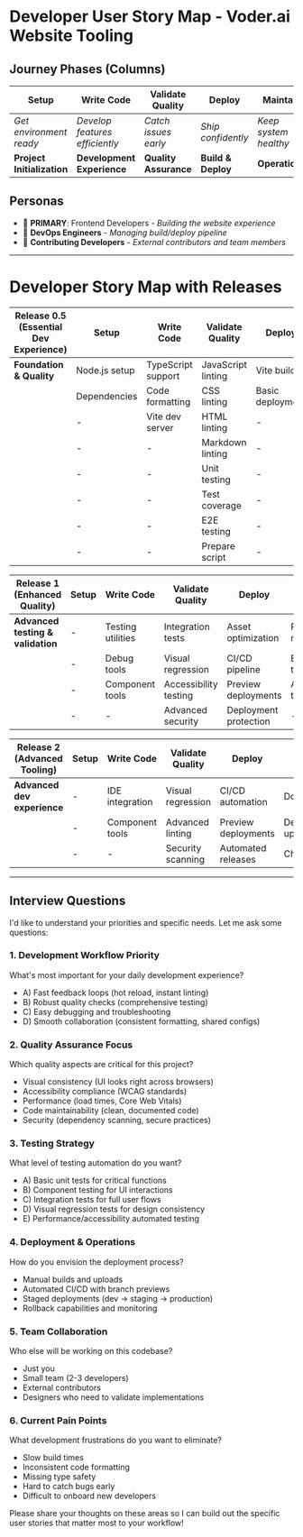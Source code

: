 # Developer User Story Map - Voder.ai Website Tooling

## Journey Phases (Columns)

| **Setup**                  | **Write Code**                 | **Validate Quality**  | **Deploy**         | **Maintain**          |
| -------------------------- | ------------------------------ | --------------------- | ------------------ | --------------------- |
| _Get environment ready_    | _Develop features efficiently_ | _Catch issues early_  | _Ship confidently_ | _Keep system healthy_ |
| **Project Initialization** | **Development Experience**     | **Quality Assurance** | **Build & Deploy** | **Operations**        |

## Personas

- 🎯 **PRIMARY**: Frontend Developers - _Building the website experience_
- 🔧 **DevOps Engineers** - _Managing build/deploy pipeline_
- 👥 **Contributing Developers** - _External contributors and team members_

---

# Developer Story Map with Releases

| **Release 0.5 (Essential Dev Experience)** | **Setup**     | **Write Code**     | **Validate Quality** | **Deploy**         | **Maintain**        |
| ------------------------------------------ | ------------- | ------------------ | -------------------- | ------------------ | ------------------- |
| **Foundation & Quality**                   | Node.js setup | TypeScript support | JavaScript linting   | Vite build         | Story management    |
|                                            | Dependencies  | Code formatting    | CSS linting          | Basic deployment   | Decision management |
|                                            | -             | Vite dev server    | HTML linting         | -                  | -                   |
|                                            | -             | -                  | Markdown linting     | -                  | -                   |
|                                            | -             | -                  | Unit testing         | -                  | -                   |
|                                            | -             | -                  | Test coverage        | -                  | -                   |
|                                            | -             | -                  | E2E testing          | -                  | -                   |
|                                            | -             | -                  | Prepare script       | -                  | -                   |

| **Release 1 (Enhanced Quality)**  | **Setup** | **Write Code**    | **Validate Quality**  | **Deploy**            | **Maintain**           |
| --------------------------------- | --------- | ----------------- | --------------------- | --------------------- | ---------------------- |
| **Advanced testing & validation** | -         | Testing utilities | Integration tests     | Asset optimization    | Performance monitoring |
|                                   | -         | Debug tools       | Visual regression     | CI/CD pipeline        | Error tracking         |
|                                   | -         | Component tools   | Accessibility testing | Preview deployments   | Automated testing      |
|                                   | -         | -                 | Advanced security     | Deployment protection | -                      |

| **Release 2 (Advanced Tooling)** | **Setup** | **Write Code**  | **Validate Quality** | **Deploy**           | **Maintain**       |
| -------------------------------- | --------- | --------------- | -------------------- | -------------------- | ------------------ |
| **Advanced dev experience**      | -         | IDE integration | Visual regression    | CI/CD automation     | Documentation      |
|                                  | -         | Component tools | Advanced linting     | Preview deployments  | Dependency updates |
|                                  | -         | -               | Security scanning    | Automated releases   | Change logs        |

---

## Interview Questions

I'd like to understand your priorities and specific needs. Let me ask some questions:

### **1. Development Workflow Priority**

What's most important for your daily development experience?

- A) Fast feedback loops (hot reload, instant linting)
- B) Robust quality checks (comprehensive testing)
- C) Easy debugging and troubleshooting
- D) Smooth collaboration (consistent formatting, shared configs)

### **2. Quality Assurance Focus**

Which quality aspects are critical for this project?

- Visual consistency (UI looks right across browsers)
- Accessibility compliance (WCAG standards)
- Performance (load times, Core Web Vitals)
- Code maintainability (clean, documented code)
- Security (dependency scanning, secure practices)

### **3. Testing Strategy**

What level of testing automation do you want?

- A) Basic unit tests for critical functions
- B) Component testing for UI interactions
- C) Integration tests for full user flows
- D) Visual regression tests for design consistency
- E) Performance/accessibility automated testing

### **4. Deployment & Operations**

How do you envision the deployment process?

- Manual builds and uploads
- Automated CI/CD with branch previews
- Staged deployments (dev → staging → production)
- Rollback capabilities and monitoring

### **5. Team Collaboration**

Who else will be working on this codebase?

- Just you
- Small team (2-3 developers)
- External contributors
- Designers who need to validate implementations

### **6. Current Pain Points**

What development frustrations do you want to eliminate?

- Slow build times
- Inconsistent code formatting
- Missing type safety
- Hard to catch bugs early
- Difficult to onboard new developers

Please share your thoughts on these areas so I can build out the specific user stories that matter most to your workflow!

